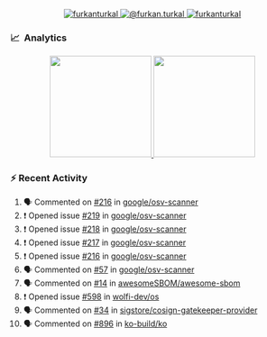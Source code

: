 <p align="center">
  <a href="https://linkedin.com/in/furkanturkal" target="blank">
    <img src="https://img.shields.io/badge/linkedin-%230077B5.svg?&style=for-the-badge&logo=linkedin&logoColor=white" alt="furkanturkal" />
  </a>
  <a href="https://medium.com/@furkan.turkal" target="blank">
    <img src="https://img.shields.io/badge/medium-%2312100E.svg?&style=for-the-badge&logo=medium&logoColor=white" alt="@furkan.turkal" />
  </a>
  <a href="https://twitter.com/furkanturkaI" target="blank">
    <img src="https://img.shields.io/badge/Twitter-1DA1F2?style=for-the-badge&logo=twitter&logoColor=white" alt="furkanturkaI" />
  </a>
</p>

### 📈 &nbsp;Analytics

<p align="center">
  <a href="https://coderstats.net/github/#Dentrax">
    <img height="180em" src="https://github-readme-stats-eight-theta.vercel.app/api?username=Dentrax&show_icons=true&theme=algolia&include_all_commits=true&count_private=true&line_height=26"/>
    <img height="180em" src="https://github-readme-stats-eight-theta.vercel.app/api/top-langs/?username=Dentrax&layout=compact&langs_count=8&theme=algolia&line_height=26"/>
  </a>
</p>

### :zap: Recent Activity

<!--START_SECTION:activity-->
1. 🗣 Commented on [#216](https://github.com/google/osv-scanner/issues/216) in [google/osv-scanner](https://github.com/google/osv-scanner)
2. ❗️ Opened issue [#219](https://github.com/google/osv-scanner/issues/219) in [google/osv-scanner](https://github.com/google/osv-scanner)
3. ❗️ Opened issue [#218](https://github.com/google/osv-scanner/issues/218) in [google/osv-scanner](https://github.com/google/osv-scanner)
4. ❗️ Opened issue [#217](https://github.com/google/osv-scanner/issues/217) in [google/osv-scanner](https://github.com/google/osv-scanner)
5. ❗️ Opened issue [#216](https://github.com/google/osv-scanner/issues/216) in [google/osv-scanner](https://github.com/google/osv-scanner)
6. 🗣 Commented on [#57](https://github.com/google/osv-scanner/issues/57) in [google/osv-scanner](https://github.com/google/osv-scanner)
7. 🗣 Commented on [#14](https://github.com/awesomeSBOM/awesome-sbom/issues/14) in [awesomeSBOM/awesome-sbom](https://github.com/awesomeSBOM/awesome-sbom)
8. ❗️ Opened issue [#598](https://github.com/wolfi-dev/os/issues/598) in [wolfi-dev/os](https://github.com/wolfi-dev/os)
9. 🗣 Commented on [#34](https://github.com/sigstore/cosign-gatekeeper-provider/issues/34) in [sigstore/cosign-gatekeeper-provider](https://github.com/sigstore/cosign-gatekeeper-provider)
10. 🗣 Commented on [#896](https://github.com/ko-build/ko/issues/896) in [ko-build/ko](https://github.com/ko-build/ko)
<!--END_SECTION:activity-->
